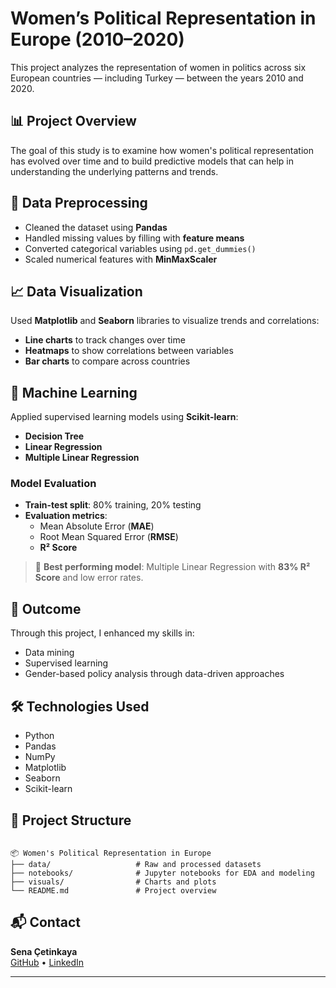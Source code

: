 # Women’s Political Representation in Europe (2010–2020)

This project analyzes the representation of women in politics across six European countries — including Turkey — between the years 2010 and 2020.

## 📊 Project Overview

The goal of this study is to examine how women's political representation has evolved over time and to build predictive models that can help in understanding the underlying patterns and trends.

## 🧹 Data Preprocessing

- Cleaned the dataset using **Pandas**
- Handled missing values by filling with **feature means**
- Converted categorical variables using `pd.get_dummies()`
- Scaled numerical features with **MinMaxScaler**

## 📈 Data Visualization

Used **Matplotlib** and **Seaborn** libraries to visualize trends and correlations:
- **Line charts** to track changes over time
- **Heatmaps** to show correlations between variables
- **Bar charts** to compare across countries

## 🤖 Machine Learning

Applied supervised learning models using **Scikit-learn**:
- **Decision Tree**
- **Linear Regression**
- **Multiple Linear Regression**

### Model Evaluation

- **Train-test split**: 80% training, 20% testing
- **Evaluation metrics**:
  - Mean Absolute Error (**MAE**)
  - Root Mean Squared Error (**RMSE**)
  - **R² Score**

> 📌 **Best performing model**: Multiple Linear Regression with **83% R² Score** and low error rates.

## 🎯 Outcome

Through this project, I enhanced my skills in:
- Data mining
- Supervised learning
- Gender-based policy analysis through data-driven approaches

## 🛠 Technologies Used

- Python
- Pandas
- NumPy
- Matplotlib
- Seaborn
- Scikit-learn

## 📁 Project Structure

```

📦 Women's Political Representation in Europe
├── data/                   # Raw and processed datasets
├── notebooks/              # Jupyter notebooks for EDA and modeling
├── visuals/                # Charts and plots
└── README.md               # Project overview

```

## 📬 Contact

**Sena Çetinkaya**  
[GitHub](https://github.com/cetinkayasena) • [LinkedIn](https://www.linkedin.com/in/sena-%C3%A7etinkaya-349534254/)

---

```
